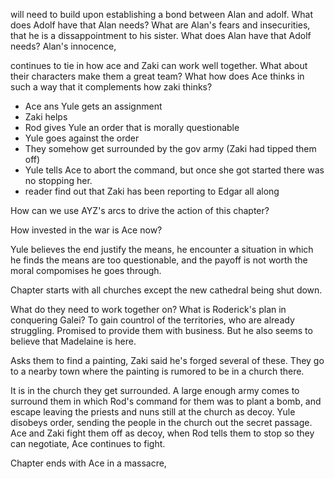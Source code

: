 will need to build upon establishing a bond between Alan and adolf.
What does Adolf have that Alan needs? What are Alan's fears and insecurities, that he is a dissappointment to his sister. 
What does Alan have that Adolf needs? Alan's innocence, 

continues to tie in how ace and Zaki can work well together. What about their characters make them a great team?
What how does Ace thinks in such a way that it complements how zaki thinks?

- Ace ans Yule gets an assignment
- Zaki helps
- Rod gives Yule an order that is morally questionable
- Yule goes against the order
- They somehow get surrounded by the gov army (Zaki had tipped them off)
- Yule tells Ace to abort the command, but once she got started there was no stopping her.
- reader find out that Zaki has been reporting to Edgar all along



How can we use AYZ's arcs to drive the action of this chapter?

How invested in the war is Ace now?

Yule believes the end justify the means, he encounter a situation in which he finds the means are too questionable, and the payoff is not worth the moral compomises he goes through.

Chapter starts with all churches except the new cathedral being shut down. 

What do they need to work together on? What is Roderick's plan in conquering Galei? To gain countrol of the territories, who are already struggling. Promised to provide them with business. But he also seems to believe that Madelaine is here.

Asks them to find a painting, Zaki said he's forged several of these. They go to a nearby town where the painting is rumored to be in a church there.

It is in the church they get surrounded. A large enough army comes to surround them in which Rod's command for them was to plant a bomb, and escape leaving the priests and nuns still at the church as decoy. Yule disobeys order, sending the people in the church out the secret passage.  Ace and Zaki fight them off as decoy, when Rod tells them to stop so they can negotiate, Ace continues to fight. 

Chapter ends with Ace in a massacre, 